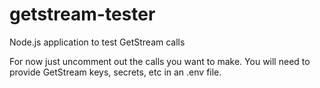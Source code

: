 # getstream-tester
Node.js application to test GetStream calls

For now just uncomment out the calls you want to make.  You will need to provide GetStream keys, secrets, etc in an .env file.
